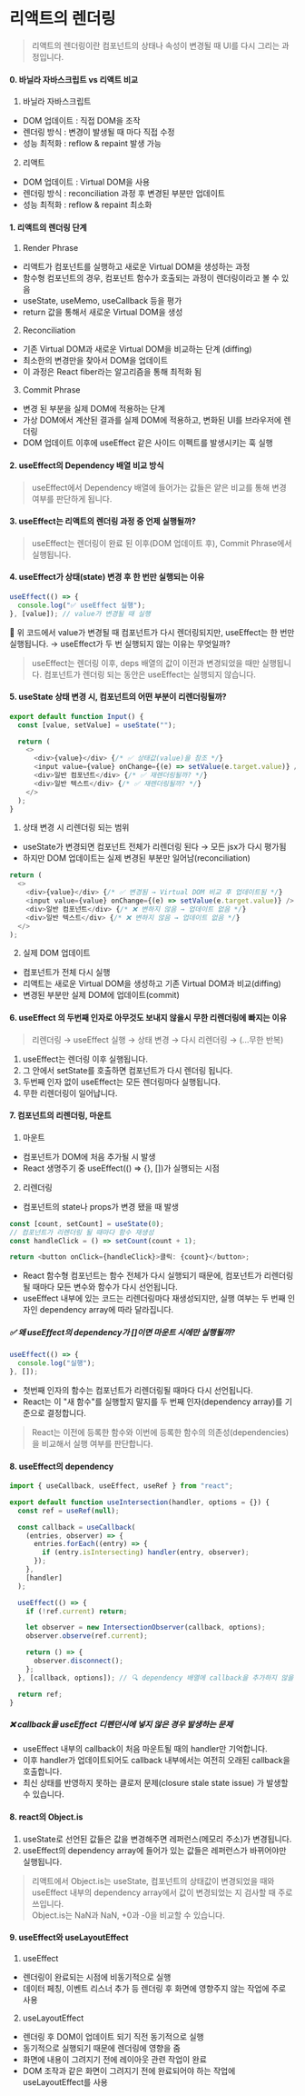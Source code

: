 # 리액트의 렌더링

> 리액트의 렌더링이란 컴포넌트의 상태나 속성이 변경될 때 UI를 다시 그리는 과정입니다.

#### 0. 바닐라 자바스크립트 vs 리액트 비교

1. 바닐라 자바스크립트

- DOM 업데이트 : 직접 DOM을 조작
- 렌더링 방식 : 변경이 발생될 때 마다 직접 수정
- 성능 최적화 : reflow & repaint 발생 가능

2. 리액트

- DOM 업데이트 : Virtual DOM을 사용
- 렌더링 방식 : reconciliation 과정 후 변경된 부분만 업데이트
- 성능 최적화 : reflow & repaint 최소화

#### 1. 리액트의 렌더링 단계

1. Render Phrase

- 리액트가 컴포넌트를 실행하고 새로운 Virtual DOM을 생성하는 과정
- 함수형 컴포넌트의 경우, 컴포넌트 함수가 호출되는 과정이 렌더링이라고 볼 수 있음
- useState, useMemo, useCallback 등을 평가
- return 값을 통해서 새로운 Virtual DOM을 생성

2. Reconciliation

- 기존 Virtual DOM과 새로운 Virtual DOM을 비교하는 단계 (diffing)
- 최소한의 변경만을 찾아서 DOM을 업데이트
- 이 과정은 React fiber라는 알고리즘을 통해 최적화 됨

3. Commit Phrase

- 변경 된 부분을 실제 DOM에 적용하는 단계
- 가상 DOM에서 계산된 결과를 실제 DOM에 적용하고, 변화된 UI를 브라우저에 렌더링
- DOM 업데이트 이후에 useEffect 같은 사이드 이펙트를 발생시키는 훅 실행

#### 2. useEffect의 Dependency 배열 비교 방식

> useEffect에서 Dependency 배열에 들어가는 값들은 얕은 비교를 통해 변경 여부를 판단하게 됩니다.

#### 3. useEffect는 리액트의 렌더링 과정 중 언제 실행될까?

> useEffect는 렌더링이 완료 된 이후(DOM 업데이트 후), Commit Phrase에서 실행됩니다.

#### 4. useEffect가 상태(state) 변경 후 한 번만 실행되는 이유

```javascript
useEffect(() => {
  console.log("✅ useEffect 실행");
}, [value]); // value가 변경될 때 실행
```

📌 위 코드에서 value가 변경될 때 컴포넌트가 다시 렌더링되지만, useEffect는 한 번만 실행됩니다.
→ useEffect가 두 번 실행되지 않는 이유는 무엇일까?

> useEffect는 렌더링 이후, deps 배열의 값이 이전과 변경되었을 때만 실행됩니다. 컴포넌트가 렌더링 되는 동안은 useEffect는 실행되지 않습니다.

#### 5. useState 상태 변경 시, 컴포넌트의 어떤 부분이 리렌더링될까?

```javascript
export default function Input() {
  const [value, setValue] = useState("");

  return (
    <>
      <div>{value}</div> {/* ✅ 상태값(value)을 참조 */}
      <input value={value} onChange={(e) => setValue(e.target.value)} />
      <div>일반 컴포넌트</div> {/* ✅ 재렌더링될까? */}
      <div>일반 텍스트</div> {/* ✅ 재렌더링될까? */}
    </>
  );
}
```

1. 상태 변경 시 리렌더링 되는 범위

- useState가 변경되면 컴포넌트 전체가 리렌더링 된다 → 모든 jsx가 다시 평가됨
- 하지만 DOM 업데이트는 실제 변경된 부분만 일어남(reconciliation)

```javascript
return (
  <>
    <div>{value}</div> {/* ✅ 변경됨 → Virtual DOM 비교 후 업데이트됨 */}
    <input value={value} onChange={(e) => setValue(e.target.value)} />
    <div>일반 컴포넌트</div> {/* ❌ 변하지 않음 → 업데이트 없음 */}
    <div>일반 텍스트</div> {/* ❌ 변하지 않음 → 업데이트 없음 */}
  </>
);
```

2. 실제 DOM 업데이트

- 컴포넌트가 전체 다시 실행
- 리액트는 새로운 Virtual DOM을 생성하고 기존 Virtual DOM과 비교(diffing)
- 변경된 부분만 실제 DOM에 업데이트(commit)

#### 6. useEffect 의 두번째 인자로 아무것도 보내지 않을시 무한 리렌더링에 빠지는 이유

> 리렌더링 → useEffect 실행 → 상태 변경 → 다시 리렌더링 → (...무한 반복)

1. useEffect는 렌더링 이후 실행됩니다.
2. 그 안에서 setState를 호출하면 컴포넌트가 다시 렌더링 됩니다.
3. 두번째 인자 없이 useEffect는 모든 렌더링마다 실행됩니다.
4. 무한 리렌더링이 일어납니다.

#### 7. 컴포넌트의 리렌더링, 마운트

1. 마운트

- 컴포넌트가 DOM에 처음 추가될 시 발생
- React 생명주기 중 useEffect(() => {}, [])가 실행되는 시점

2. 리렌더링

- 컴포넌트의 state나 props가 변경 됐을 때 발생

```javascript
const [count, setCount] = useState(0);
// 컴포넌트가 리렌더링 될 때마다 함수 재생성
const handleClick = () => setCount(count + 1);

return <button onClick={handleClick}>클릭: {count}</button>;
```

- React 함수형 컴포넌트는 함수 전체가 다시 실행되기 때문에, 컴포넌트가 리렌더링 될 때마다 모든 변수와 함수가 다시 선언됩니다.
- useEffect 내부에 있는 코드는 리렌더링마다 재생성되지만, 실행 여부는 두 번째 인자인 dependency array에 따라 달라집니다.

##### ✅ 왜 useEffect의 dependency가 []이면 마운트 시에만 실행될까?

```javascript
useEffect(() => {
  console.log("실행");
}, []);
```

- 첫번째 인자의 함수는 컴포넌트가 리렌더링될 때마다 다시 선언됩니다.
- React는 이 "새 함수"를 실행할지 말지를 두 번째 인자(dependency array)를 기준으로 결정합니다.

> React는 이전에 등록한 함수와 이번에 등록한 함수의 의존성(dependencies)을 비교해서 실행 여부를 판단합니다.

#### 8. useEffect의 dependency

```javascript
import { useCallback, useEffect, useRef } from "react";

export default function useIntersection(handler, options = {}) {
  const ref = useRef(null);

  const callback = useCallback(
    (entries, observer) => {
      entries.forEach((entry) => {
        if (entry.isIntersecting) handler(entry, observer);
      });
    },
    [handler]
  );

  useEffect(() => {
    if (!ref.current) return;

    let observer = new IntersectionObserver(callback, options);
    observer.observe(ref.current);

    return () => {
      observer.disconnect();
    };
  }, [callback, options]); // 🔍 dependency 배열에 callback을 추가하지 않을 경우?

  return ref;
}
```

##### ❌ callback을 useEffect 디펜던시에 넣지 않은 경우 발생하는 문제

- useEffect 내부의 callback이 처음 마운트될 때의 handler만 기억합니다.
- 이후 handler가 업데이트되어도 callback 내부에서는 여전히 오래된 callback을 호출합니다.
- 최신 상태를 반영하지 못하는 클로저 문제(closure stale state issue) 가 발생할 수 있습니다.

#### 8. react의 Object.is

1. useState로 선언된 값들은 값을 변경해주면 레퍼런스(메모리 주소)가 변경됩니다.
2. useEffect의 dependency array에 들어가 있는 값들은 레퍼런스가 바뀌어야만 실행됩니다.

> 리액트에서 Object.is는 useState, 컴포넌트의 상태값이 변경되었을 때와 useEffect 내부의 dependency array에서 값이 변경되었는 지 검사할 때 주로 쓰입니다.  
> Object.is는 NaN과 NaN, +0과 -0을 비교할 수 있습니다.

#### 9. useEffect와 useLayoutEffect

1. useEffect
- 렌더링이 완료되는 시점에 비동기적으로 실행
- 데이터 페칭, 이벤트 리스너 추가 등 렌더링 후 화면에 영향주지 않는 작업에 주로 사용

2. useLayoutEffect
- 렌더링 후 DOM이 업데이트 되기 직전 동기적으로 실행
- 동기적으로 실행되기 때문에 렌더링에 영향을 줌
- 화면에 내용이 그려지기 전에 레이아웃 관련 작업이 완료
- DOM 조작과 같은 화면이 그려지기 전에 완료되어야 하는 작업에 useLayoutEffect를 사용
